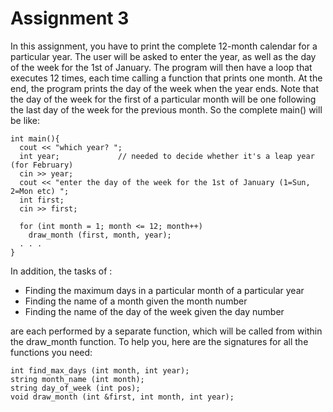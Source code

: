 # Assignment 3

In this assignment, you have to print the complete 12-month calendar for a particular year.
The user will be asked to enter the year, as well as the day of the week for the 1st of January. The program will then have a loop that executes 12 times, each time calling a function that prints one month. At the end, the program prints the day of the week when the year ends. Note that the day of the week for the first of a particular month will be one following the last day of the week for the previous month. So the complete main() will be like:

```
int main(){
  cout << "which year? ";
  int year;             // needed to decide whether it's a leap year (for February)
  cin >> year;
  cout << "enter the day of the week for the 1st of January (1=Sun, 2=Mon etc) ";
  int first;
  cin >> first;

  for (int month = 1; month <= 12; month++)
    draw_month (first, month, year);
  . . . 
} 
```

In addition, the tasks of :
- Finding the maximum days in a particular month of a particular year 
- Finding the name of a month given the month number
- Finding the name of the day of the week given the day number

are each performed by a separate function, which will be called from within the draw_month function. To help you, here are the signatures for all the functions you need:

```
int find_max_days (int month, int year);
string month_name (int month);
string day_of_week (int pos);
void draw_month (int &first, int month, int year);
```
